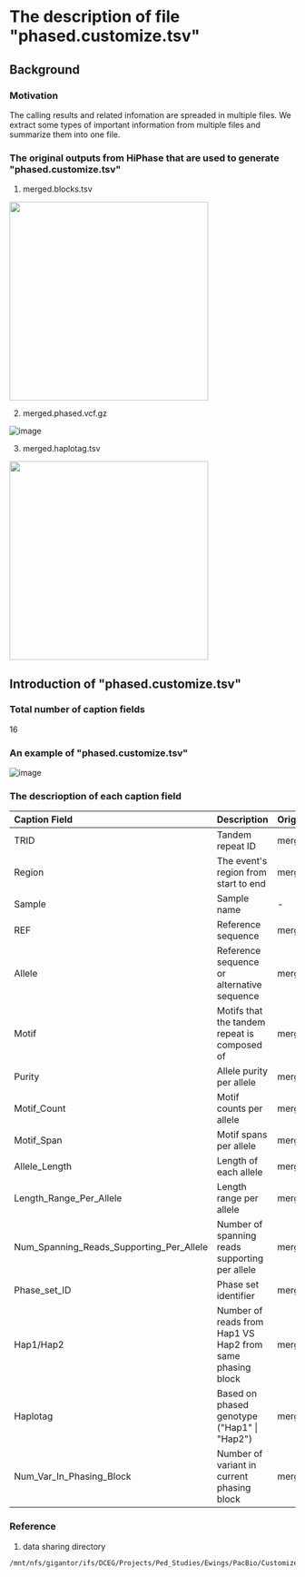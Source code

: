 # The description of file "phased.customize.tsv"
## Background
### Motivation
The calling results and related infomation are spreaded in multiple files. We extract some types of important information from multiple files and summarize them into one file.

### The original outputs from HiPhase that are used to generate "phased.customize.tsv"
1. merged.blocks.tsv

<img src="https://github.com/user-attachments/assets/79bd2c8b-72a5-4cdf-a98a-7a9474116db6" width="350">

2. merged.phased.vcf.gz
   
![image](https://github.com/user-attachments/assets/d17bd9ec-4a5a-4d82-b520-6a3c61424e97)


3. merged.haplotag.tsv

<img src="https://github.com/user-attachments/assets/bd5bb94e-69f0-421a-a7c8-2c87d0accd1a" width="350">


## Introduction of "phased.customize.tsv"
### Total number of caption fields
16

### An example of "phased.customize.tsv"

![image](https://github.com/user-attachments/assets/a4f70ce6-d887-4f51-ae5a-555f8f82a888)


### The descrioption of each caption field
| Caption Field | Description | Original file | Related TAG | 
| :--  | :--      | :--   | :-- |
| TRID | Tandem repeat ID | merged.phased.vcf.gz | TRID |
| Region | The event's region from start to end | merged.phased.vcf.gz | POS, END |
| Sample | Sample name | - | - |
| REF | Reference sequence | merged.phased.vcf.gz | REF |
| Allele | Reference sequence or alternative sequence| merged.phased.vcf.gz | REF, ALT |
| Motif | Motifs that the tandem repeat is composed of | merged.phased.vcf.gz | MOTIFS |
| Purity | Allele purity per allele | merged.phased.vcf.gz | AP |
| Motif_Count | Motif counts per allele | merged.phased.vcf.gz | MC |
| Motif_Span | Motif spans per allele | merged.phased.vcf.gz | MS |
| Allele_Length | Length of each allele | merged.phased.vcf.gz | AL |
| Length_Range_Per_Allele | Length range per allele | merged.phased.vcf.gz | ALLR |
| Num_Spanning_Reads_Supporting_Per_Allele | Number of spanning reads supporting per allele | merged.phased.vcf.gz | SD |
| Phase_set_ID | Phase set identifier | merged.phased.vcf.gz | PS |
| Hap1/Hap2 | Number of reads from Hap1 VS Hap2 from same phasing block | merged.haplotag.tsv | phase_block_id, read_name, haplotag |
| Haplotag | Based on phased genotype ("Hap1" \| "Hap2") | merged.phased.vcf.gz | GT |
| Num_Var_In_Phasing_Block | Number of variant in current phasing block | merged.blocks.tsv | phase_block_id, num_variants |


### Reference
1. data sharing directory
```
/mnt/nfs/gigantor/ifs/DCEG/Projects/Ped_Studies/Ewings/PacBio/CustomizeAnalysis/TRGT_Perfect_Match/Run/joint_call_hiphase
```

                                                      



